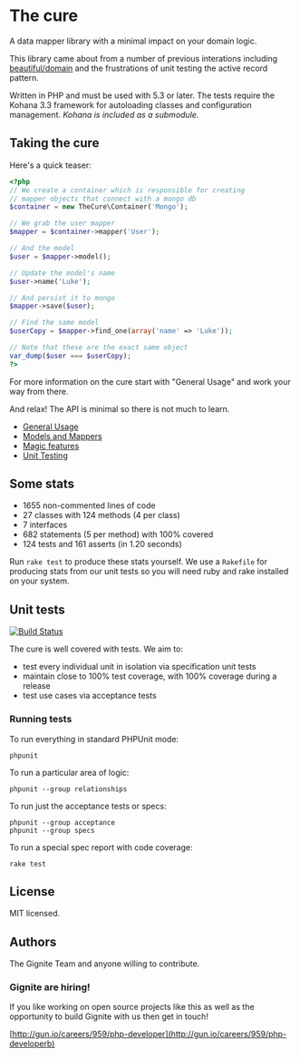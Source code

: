 # The cure

A data mapper library with a minimal impact on your domain logic.


This library came about from a number of previous interations
including [beautiful/domain](https://github.com/beautiful/domain)
and the frustrations of unit testing the active record pattern.

Written in PHP and must be used with 5.3 or later. The tests
require the Kohana 3.3 framework for autoloading classes and
configuration management. *Kohana is included as a submodule.*

## Taking the cure

Here's a quick teaser:

``` php
<?php
// We create a container which is responsible for creating
// mapper objects that connect with a mongo db
$container = new TheCure\Container('Mongo');

// We grab the user mapper
$mapper = $container->mapper('User');

// And the model
$user = $mapper->model();

// Update the model's name
$user->name('Luke');

// And persist it to mongo
$mapper->save($user);

// Find the same model
$userCopy = $mapper->find_one(array('name' => 'Luke'));

// Note that these are the exact same object
var_dump($user === $userCopy);
?>
```

For more information on the cure start with "General Usage"
and work your way from there.

And relax! The API is minimal so there is not much to learn.

 - [General Usage](https://github.com/Gignite/the-cure/wiki/General-flow-of-using-the-cure)
 - [Models and Mappers](https://github.com/Gignite/the-cure/wiki/A-model-and-it's-mappers)
 - [Magic features](https://github.com/Gignite/the-cure/wiki/Magic-features)
 - [Unit Testing](https://github.com/Gignite/the-cure/wiki/Unit-testing)

## Some stats

 - 1655 non-commented lines of code
 - 27 classes with 124 methods (4 per class)
 - 7 interfaces
 - 682 statements (5 per method) with 100% covered
 - 124 tests and 161 asserts (in 1.20 seconds)

Run `rake test` to produce these stats yourself. We use a
`Rakefile` for producing stats from our unit tests so you will
need ruby and rake installed on your system.

## Unit tests

[![Build Status](https://secure.travis-ci.org/Gignite/the-cure.png?branch=develop)](http://travis-ci.org/Gignite/the-cure)

The cure is well covered with tests. We aim to:

 - test every individual unit in isolation via specification
   unit tests
 - maintain close to 100% test coverage, with 100% coverage
   during a release
 - test use cases via acceptance tests

### Running tests

To run everything in standard PHPUnit mode:

	phpunit

To run a particular area of logic:

	phpunit --group relationships

To run just the acceptance tests or specs:

	phpunit --group acceptance
	phpunit --group specs

To run a special spec report with code coverage:

	rake test

## License

MIT licensed.

## Authors

The Gignite Team and anyone willing to contribute.

### Gignite are hiring!

If you like working on open source projects like this as well
as the opportunity to build Gignite with us then get in touch!

[http://gun.io/careers/959/php-developer](http://gun.io/careers/959/php-developerb)